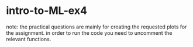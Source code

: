 # intro-to-ML-ex4

note: the practical questions are mainly for creating the requested plots for the assignment. in order to run the code you need to uncomment the relevant functions.

